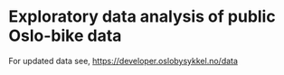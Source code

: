 # Exploratory data analysis of public Oslo-bike data 
For updated data see, https://developer.oslobysykkel.no/data

